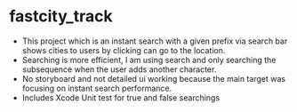 # fastcity_track

- This project which is an instant search with a given prefix via search bar shows cities to users by clicking can go to the location.
- Searching is more efficient, I am using search and only searching the subsequence when the user adds another character.
- No storyboard and not detailed ui working because the main target was focusing on instant search performance.
- Includes Xcode Unit test for true and false searchings
